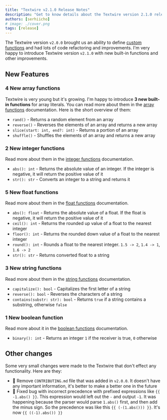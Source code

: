```yaml
---
title: "Textwire v2.1.0 Release Notes"
description: "Get to know details about the Textwire version 2.1.0 release by reading the complete release notes"
authors: [serhiicho]
# image: ./cover.png
tags: [release]
---
```


The Textwire version `v2.0.0` brought us an ability to define [custom functions](/docs/v2/guides/custom-functions) and had lots of code refactoring and improvements. I'm very happy to introduce Textwire version `v2.1.0` with new built-in functions and other improvements.

<!-- truncate -->

## New Features
### 4 New array functions
Textwire is very young but it's growing. I'm happy to introduce **3 new built-in functions** for array literals. You can read more about them in the [array functions](/docs/v2/functions/arr) documentation. Here is the short overview of them:

- `rand()` - Returns a random element from an array
- `reverse()` - Reverses the elements of an array and returns a new array
- `slice(start: int, end?: int)` - Returns a portion of an array
- `shuffle()` - Shuffles the elements of an array and returns a new array

### 2 New integer functions
Read more about them in the [integer functions](/docs/v2/functions/int) documentation.

- `abs(): int` - Returns the absolute value of an integer. If the integer is negative, it will return the positive value of it
- `str(): str` - Converts an integer to a string and returns it

### 5 New float functions
Read more about them in the [float functions](/docs/v2/functions/float) documentation.

- `abs(): float` - Returns the absolute value of a float. If the float is negative, it will return the positive value of it
- `ceil(): int` - Returns the rounded up value of a float to the nearest integer
- `floor(): int` - Returns the rounded down value of a float to the nearest integer
- `round(): int` - Rounds a float to the nearest integer. `1.5 -> 2`, `1.4 -> 1`, `1.6 -> 2`
- `str(): str` - Returns converted float to a string

### 3 New string functions
Read more about them in the [string functions](/docs/v2/functions/str) documentation.

- `capitalize(): bool` - Capitalizes the first letter of a string
- `reverse(): bool` - Reverses the characters of a string
- `contains(substr: str): bool` - Returns `true` if a string contains a substring, otherwise `false`

### 1 New boolean function
Read more about it in the [boolean functions](/docs/v2/functions/bool) documentation.

- `binary(): int` - Returns an integer `1` if the receiver is true, `0` otherwise

## Other changes
Some very small changes were made to the Textwire that don't effect any functionality. Here are they:
- 📝 Remove `CONTRIBUTING.md` file that was added in `v2.0.0`. It doesn't have any important information, it's better to make a better one in the future
- 🐛 Fixed bug with incorrect precedence with prefixed expressions like `{{ -1.abs() }}`. This expression would left out the `-` and output `-1`. It was happening because the parser would parse `1.abs()` first, and then add the minus sign. So the precedence was like this `{{ (-(1.abs())) }}`. It's now `{{ ((-1).abs()) }}`

